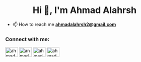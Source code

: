 <h1 align="center">Hi 👋, I'm Ahmad Alahrsh</h1>







- 📫 How to reach me **ahmadalahrsh2@gmail.com**
<h3 align="left">Connect with me:</h3>
<p align="left">
<a href="https://codepen.io/ahmadalahrsh18" target="blank"><img align="center" src="https://raw.githubusercontent.com/rahuldkjain/github-profile-readme-generator/master/src/images/icons/Social/codepen.svg" alt="ahmadalahrsh18" height="30" width="40" /></a>
<a href="https://twitter.com/anmad_alahrsh" target="blank"><img align="center" src="https://raw.githubusercontent.com/rahuldkjain/github-profile-readme-generator/master/src/images/icons/Social/twitter.svg" alt="anmad_alahrsh" height="30" width="40" /></a>
<a href="https://linkedin.com/in/ahmad alahrsh" target="blank"><img align="center" src="https://raw.githubusercontent.com/rahuldkjain/github-profile-readme-generator/master/src/images/icons/Social/linked-in-alt.svg" alt="ahmad alahrsh" height="30" width="40" /></a>
<a href="https://www.leetcode.com/ahmadalahrsh18" target="blank"><img align="center" src="https://raw.githubusercontent.com/rahuldkjain/github-profile-readme-generator/master/src/images/icons/Social/leet-code.svg" alt="ahmadalahrsh18" height="30" width="40" /></a>
</p>




